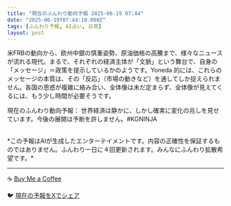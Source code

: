```yaml
---
title: "現在のふんわり動向予報 2025-06-19 07:44"
date: "2025-06-19T07:44:10.000Z"
tags: [ふんわり予報, AI占い, 日常]
layout: post
---
```


米FRBの動向から、欧州中銀の慎重姿勢、原油価格の高騰まで、様々なニュースが流れる現代。まるで、それぞれの経済主体が「文脈」という舞台で、自身の「メッセージ」＝政策を提示しているかのようです。Yoneda 的には、これらのメッセージの本質は、その「反応」（市場の動きなど）を通してしか捉えられません。各国の思惑が複雑に絡み合い、全体像は未だ定まらず、全体像が見えてくるには、もう少し時間が必要そうです。

現在のふんわり動向予報：
世界経済は静かに、しかし確実に変化の兆しを見せています。今後の展開は予断を許しません。#KGNINJA

<br>
*この予報はAIが生成したエンターテイメントです。内容の正確性を保証するものではありません。ふんわり一日に４回更新されます。みんなにふんわり拡散希望です。*

---
☕️ [Buy Me a Coffee](https://www.buymeacoffee.com/kgninja)

🐦 [現在の予報をXでシェア](https://twitter.com/intent/tweet?text=%E7%8F%BE%E5%9C%A8%E3%81%AE%E3%81%B5%E3%82%93%E3%82%8F%E3%82%8A%E4%BA%88%E5%A0%B1%3A%20%E3%80%8C%E7%B1%B3FRB%E3%81%AE%E5%8B%95%E5%90%91%E3%81%8B%E3%82%89%E3%80%81%E6%AC%A7%E5%B7%9E%E4%B8%AD%E9%8A%80%E3%81%AE%E6%85%8E%E9%87%8D%E5%A7%BF%E5%8B%A2%E3%80%81%E5%8E%9F%E6%B2%B9%E4%BE%A1%E6%A0%BC%E3%81%AE%E9%AB%98%E9%A8%B0%E3%81%BE%E3%81%A7%E3%80%81%E6%A7%98%E3%80%85%E3%81%AA%E3%83%8B%E3%83%A5%E3%83%BC%E3%82%B9%E3%81%8C%E6%B5%81%E3%82%8C%E3%82%8B%E7%8F%BE%E4%BB%A3%E3%80%82%E3%80%8D%23KGNINJA%20%E7%B6%9A%E3%81%8D%E3%81%AF%E3%83%96%E3%83%AD%E3%82%B0%E3%81%A7%EF%BC%81%F0%9F%91%87&url=https%3A%2F%2Fkg-ninja.github.io%2FFunwariyoso%2F)
